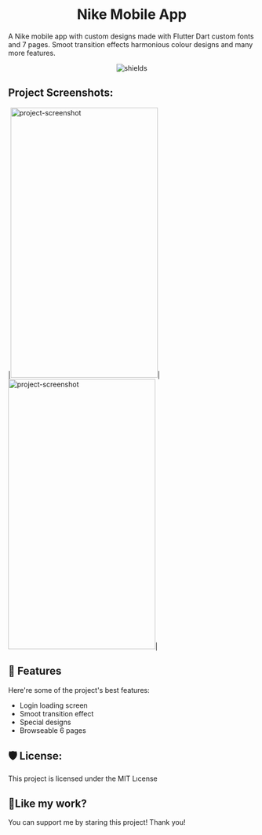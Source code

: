 <h1 align="center" id="title">Nike Mobile App</h1>

<p align="center"><p id="description">A Nike mobile app with custom designs made with Flutter Dart custom fonts and 7 pages. Smoot transition effects harmonious colour designs and many more features.</p>

<p align="center"><img src="https://img.shields.io/twitter/follow/:at4soyy" alt="shields"></p>

<h2>Project Screenshots:</h2>

|<img src="https://r.resimlink.com/Mizgp0Y.png" alt="project-screenshot" width="300" height="550">|<img src="https://r.resimlink.com/y98qjCl3Mhs.png" alt="project-screenshot" width="300" height="550">|
  
<h2>🧐 Features</h2>

Here're some of the project's best features:

*   Login loading screen
*   Smoot transition effect
*   Special designs
*   Browseable 6 pages

<h2>🛡️ License:</h2>

This project is licensed under the MIT Lıcense

<h2>💖Like my work?</h2>

You can support me by staring this project! Thank you!
